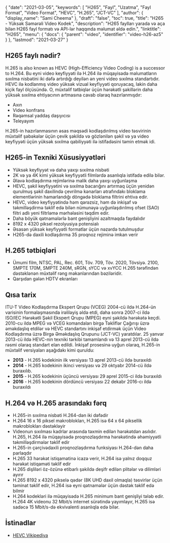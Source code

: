 {
  "date": "2021-03-05",
  "keywords": [
"H265",
"Fayl",
"Uzatma",
"Fayl Format",
"Video Format",
"HEVC",
"H.265",
"JCT-VC"
],
  "author": {
    "display_name": "Sami Cheema"
},
  "draft": "false",
  "toc": true,
  "title": "H265 - Yüksək Səmərəli Video Kodek",
  "description": "H265 faylları yarada və aça bilən H265 fayl formatı və API-lər haqqında məlumat əldə edin.",
  "linktitle": "H265",
  "menu": {
    "docs": {
      "parent": "video",
      "identifier": "video-h26-az5"
}
},
  "lastmod": "2021-03-27"
}


## H265 faylı nədir?

H.265 is also known as HEVC (High-Efficiency Video Coding) is a successor to H.264. Bu eyni video keyfiyyəti ilə H.264 ilə müqayisədə məlumatların sıxılma nisbətini iki dəfə artırdığı deyilən ən yeni video sıxılma standartıdır. HEVC ilə kodlanmış video yüksək vizual keyfiyyəti qoruyacaq, lakin daha kiçik fayl ölçüsündə. O, müxtəlif tətbiqlər üçün hərəkətli şəkillərin daha yüksək sıxılma ehtiyacının artmasına cavab olaraq hazırlanmışdır:

 * Axın
 * Video konfrans
 * Rəqəmsal yaddaş daşıyıcısı
 * Teleyayım
 
H.265-in hazırlanmasının əsas məqsədi kodlaşdırılmış video təsvirinin müxtəlif şəbəkələr üçün çevik şəkildə və gözlənilən şəkil və ya video keyfiyyəti üçün yüksək sıxılma qabiliyyəti ilə istifadəsini təmin etmək idi.


## H265-in Texniki Xüsusiyyətləri
 
* Yüksək keyfiyyət və daha yaxşı sıxılma nisbəti
* 2K və ya 4K kimi yüksək keyfiyyətli filmlərdə asanlıqla istifadə edilə bilər.
* Əlavə kodlaşdırma rejimlərinə malik daha yaxşı uyğunlaşma
* HEVC, şəkil keyfiyyətini və sıxılma bacarığını artırmaq üçün yenidən qurulmuş şəkil daxilində çevrilmə kənarları ətrafındakı bloklama elementlərinin hamarlandığı döngədə bloklama filtrini ehtiva edir.
* HEVC, video keyfiyyətində həm qərəzsiz, həm də inkişaf və təkmilləşdirmə təklif edə bilən nümunəyə uyğunlaşdırılmış ofset (SAO) filtri adlı yeni filtrləmə mərhələsini təqdim edir.
* Daha böyük qətnamələrlə bant genişliyini azaltmaqda faydalıdır
* 8192 x 4320 piksel rezolyusiya potensialı
* Əsasən yüksək keyfiyyətli formatlar üçün nəzərdə tutulmuşdur
* H265-də daxili kodlaşdırma 35 proqnoz rejiminə imkan verir

 
## H.265 tətbiqləri

* Ümumi film, NTSC, PAL, Rec. 601, Töv. 709, Töv. 2020, Tövsiyə. 2100, SMPTE 170M, SMPTE 240M, sRGN, sYCC və xvYCC H.265 tərəfindən dəstəklənən müxtəlif rəng məkanlarından bəziləridir.
* Qarşıdan gələn HDTV ekranları
 
## Qısa tarix

ITU-T Video Kodlaşdırma Ekspert Qrupu (VCEG) 2004-cü ildə H.264-ün varisinin formalaşmasında irəliləyiş əldə etdi, daha sonra 2007-ci ildə ISO/IEC Hərəkətli Şəkil Ekspert Qrupu (MPEG) eyni şəkildə hərəkətə keçdi. 2010-cu ildə MPEG və VCEG komandaları birgə Təkliflər Çağırışı üzrə əməkdaşlıq etdilər və HEVC standartını inkişaf etdirmək üçün Video Kodlaşdırma üzrə Birgə Əməkdaşlıq Qrupunu (JCT-VC) yaratdılar. 25 yanvar 2013-cü ildə HEVC-nin texniki tərkibi tamamlandı və 13 aprel 2013-cü ildə rəsmi olaraq standart elan edildi. İnkişaf prosesinə uyğun olaraq, H.265-in müxtəlif versiyaları aşağıdakı kimi quruldu:

* **2013** - H.265 kodekinin ilk versiyası 13 aprel 2013-cü ildə buraxıldı
* **2014** - H.265 kodekinin ikinci versiyası və 29 oktyabr 2014-cü ildə buraxılıb.
* **2015** - H.265 kodekinin üçüncü versiyası 29 aprel 2015-ci ildə buraxıldı
* **2016** - H.265 kodekinin dördüncü versiyası 22 dekabr 2016-cı ildə buraxıldı
 
## H.264 və H.265 arasındakı fərq

* H.265-in sıxılma nisbəti H.264-dən iki dəfədir
* H.264 16 x 16 piksel makroblokları, H.265 isə 64 x 64 piksellik makroblokları dəstəkləyir
* Videonun sıxılması kadrlar arasında təxmin edilən hərəkətdən asılıdır. H.265, H.264 ilə müqayisədə proqnozlaşdırma hərəkətində əhəmiyyətli təkmilləşdirmələr təklif edir
* H.265-in çərçivədaxili proqnozlaşdırma funksiyası H.264-dən daha parlaqdır
* H.265 33 hərəkət istiqamətinə icazə verir, H.264 isə yalnız doqquz hərəkət istiqaməti təklif edir
* H.265 dişliləri öz-özünə etibarlı şəkildə deşifr edilən plitələr və dilimləri ayırır
* H.265 8192 x 4320 pikselə qədər (8K UHD daxil olmaqla) təsvirlər üçün təminat təklif edir, H.264 isə eyni qətnamələr üçün dəstək təklif edə bilmir
* H.264 kodekləri ilə müqayisədə H.265 minimum bant genişliyi tələb edir. H.264 4K videonu 32 Mbit/s internet sürətində yayımlayır, H.265 isə sadəcə 15 Mbit/s-də ekvivalenti asanlıqla edə bilər.

## İstinadlar

 * [HEVC Vikipediya](https://en.wikipedia.org/wiki/High_Efficiency_Video_Coding)

